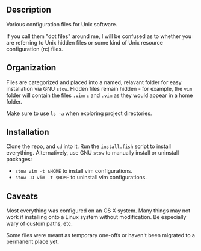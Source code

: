Description
-----------
Various configuration files for Unix software.

If you call them "dot files" around me, I will be confused as to whether you are referring to Unix hidden files or some kind of Unix resource configuration (rc) files.

Organization
------------
Files are categorized and placed into a named, relavant folder for easy
installation via GNU `stow`.
Hidden files remain hidden - for example, the `vim` folder
will contain the files `.vimrc` and `.vim` as they would appear in a
home folder. 

Make sure to use `ls -a` when exploring project directories.

Installation
------------
Clone the repo, and `cd` into it.
Run the `install.fish` script to install everything.
Alternatively, use GNU `stow` to manually install or uninstall packages:

* `stow vim -t $HOME` to install vim configurations.
* `stow -D vim -t $HOME` to uninstall vim configurations.

Caveats
-------
Most everything was configured on an OS X system. 
Many things may not work if installing onto a Linux system without modification.
Be especially wary of custom paths, etc.

Some files were meant as temporary one-offs or haven't been migrated to a permanent place yet.


